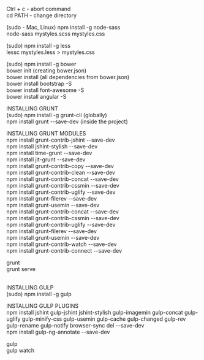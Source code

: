 Ctrl + с - abort command<br>
cd PATH - change directory


(sudo - Mac, Linux) npm install -g node-sass<br>
node-sass mystyles.scss mystyles.css

(sudo) npm install -g less<br>
lessc mystyles.less > mystyles.css

(sudo) npm install -g bower<br>
bower init (creating bower.json)<br>
bower install (all dependencies from bower.json)<br>
bower install bootstrap -S<br>
bower install font-awesome -S<br>
bower install angular -S<br>

INSTALLING GRUNT<br>
(sudo) npm install -g grunt-cli       (globally)<br>
npm install grunt --save-dev   (inside the project)<br>

INSTALLING GRUNT MODULES<br>
npm install grunt-contrib-jshint --save-dev<br>
npm install jshint-stylish --save-dev<br>
npm install time-grunt --save-dev<br>
npm install jit-grunt --save-dev<br>
npm install grunt-contrib-copy --save-dev<br>
npm install grunt-contrib-clean --save-dev<br>
npm install grunt-contrib-concat --save-dev<br>
npm install grunt-contrib-cssmin --save-dev<br>
npm install grunt-contrib-uglify --save-dev<br>
npm install grunt-filerev --save-dev<br>
npm install grunt-usemin --save-dev<br>
npm install grunt-contrib-concat --save-dev<br>
npm install grunt-contrib-cssmin --save-dev<br>
npm install grunt-contrib-uglify --save-dev<br>
npm install grunt-filerev --save-dev<br>
npm install grunt-usemin --save-dev<br>
npm install grunt-contrib-watch --save-dev<br>
npm install grunt-contrib-connect --save-dev<br>

grunt<br>
grunt serve<br><br>

INSTALLING GULP<br>
(sudo) npm install -g gulp<br>

INSTALLING GULP PLUGINS<br>
npm install jshint gulp-jshint jshint-stylish gulp-imagemin gulp-concat gulp-uglify gulp-minify-css gulp-usemin gulp-cache gulp-changed gulp-rev gulp-rename gulp-notify  browser-sync del --save-dev<br>
npm install gulp-ng-annotate --save-dev<br>

gulp<br>
gulp watch<br><br>

